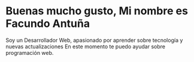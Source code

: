 # Buenas mucho gusto, Mi nombre es Facundo Antuña
Soy un Desarrollador Web, apasionado por aprender sobre tecnología y nuevas actualizaciones
En este momento te puedo ayudar sobre programación web.








